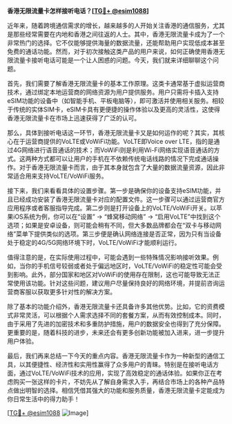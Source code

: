 **香港无限流量卡怎样接听电话？[[TG💪+ @esim1088](https://t.me/s/esim1088)]**

近年来，随着跨境通信需求的增长，越来越多的人开始关注香港的通信服务，尤其是那些经常需要在内地和香港之间往返的人士。其中，香港无限流量卡成为了一个非常热门的选择。它不仅能够提供海量的数据流量，还能帮助用户实现低成本甚至免费的通话功能。然而，对于初次接触这类产品的用户来说，如何正确使用香港无限流量卡接听电话可能是一个让人困惑的问题。今天，我们就来详细聊聊这个问题。

首先，我们需要了解香港无限流量卡的基本工作原理。这类卡通常基于虚拟运营商技术，通过绑定本地运营商的网络资源为用户提供服务。用户只需将卡插入支持eSIM功能的设备中（如智能手机、平板电脑等），即可激活并使用相关服务。相较于传统的实体SIM卡，eSIM卡具有更便捷的操作体验以及更高的灵活性，这使得香港无限流量卡在市场上迅速获得了广泛的认可。

那么，具体到接听电话这一环节，香港无限流量卡又是如何运作的呢？其实，其核心在于运营商提供的VoLTE或VoWiFi功能。VoLTE即Voice over LTE，指的是通过4G网络进行语音通话的技术；而VoWiFi则是利用Wi-Fi网络实现语音通话的方式。这两种方式都可以让用户的手机在不依赖传统电话线路的情况下完成通话操作。对于香港无限流量卡而言，由于其本身就包含了大量的数据流量资源，因此非常适合用来支持VoLTE/VoWiFi服务。

接下来，我们来看看具体的设置步骤。第一步是确保你的设备支持eSIM功能，并且已经成功安装了香港无限流量卡对应的配置文件。这一步骤可以通过运营商官方应用程序或者客服指导完成。第二步则是打开设备上的VoLTE/VoWiFi开关。以苹果iOS系统为例，你可以在“设置” -> “蜂窝移动网络” -> “启用VoLTE”中找到这个选项；如果是安卓设备，则可能会稍有不同，但大多数品牌都会在“双卡与移动网络”菜单下提供类似的选项。第三步便是确认网络连接是否正常，因为只有当设备处于稳定的4G/5G网络环境下时，VoLTE/VoWiFi才能顺利运行。

值得注意的是，在实际使用过程中，可能会遇到一些特殊情况影响接听效果。例如，当你的手机信号较弱或者处于偏远地区时，VoLTE/VoWiFi的稳定性可能会受到影响。此外，部分国家和地区对VoWiFi的使用存在限制，这也可能导致无法正常使用该功能。针对这些问题，建议用户尽量保持良好的网络环境，并提前咨询运营商客服以获取更多针对性的解决方案。

除了基本的功能介绍外，香港无限流量卡还具备许多其他优势。比如，它的资费模式非常灵活，可以根据个人需求选择不同的套餐方案，从而有效控制成本。同时，由于采用了先进的加密技术和多重防护措施，用户的数据安全也得到了充分保障。更重要的是，随着科技的进步，未来还会有更多创新功能被加入进来，进一步提升用户体验。

最后，我们再来总结一下今天的重点内容。香港无限流量卡作为一种新型的通信工具，以其便捷性、经济性和实用性赢得了众多用户的青睐。特别是在接听电话方面，通过VoLTE/VoWiFi技术的应用，实现了高效稳定的通话体验。如果你正在考虑购买一张这样的卡片，不妨先从了解自身需求入手，再结合市场上的各种产品特点做出明智的选择。相信凭借其强大的功能和服务质量，香港无限流量卡定能成为你日常生活中的得力助手！

[[TG💪+ @esim1088](https://t.me/s/esim1088) ![Image](https://i.postimg.cc/4NQfJmqS/Snipaste-2025-05-13-00-14-12.png)]